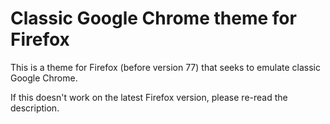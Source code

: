 # Classic Google Chrome theme for Firefox
This is a theme for Firefox (before version 77) that seeks to emulate classic Google Chrome.

If this doesn't work on the latest Firefox version, please re-read the description.
